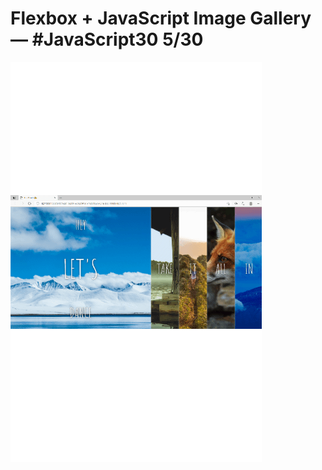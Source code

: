# Flexbox + JavaScript Image Gallery — #JavaScript30 5/30

![](https://github.com/gauriruhal/30_Days_Of_Javascript/blob/main/05%20-%20Flex%20Panel%20Gallery/flexpanel.gif)

